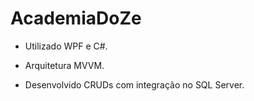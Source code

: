 # AcademiaDoZe

- Utilizado WPF e C#.
  
- Arquitetura MVVM.
  
- Desenvolvido CRUDs com integração no SQL Server.
